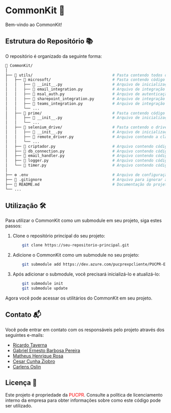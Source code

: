 # CommonKit 🚀

Bem-vindo ao CommonKit!

## Estrutura do Repositório 📚

O repositório é organizado da seguinte forma:

```bash
📁 CommonKit/
│
├── 📁 utils/                                   # Pasta contendo todos o códigos comuns entre os projetos, logger, conexões, acessos ao Prime
│   ├── 📁 microsoft/                           # Pasta contendo código relacionado a números primos
│   │   ├── 🐍 __init__.py                      # Arquivo de inicialização do pacote 'microsoft'
│   │   ├── 🐍 email_integration.py             # Arquivo de integração com email
│   │   ├── 🐍 msal_auth.py                     # Arquivo de autenticação utilizando msal
│   │   ├── 🐍 sharepoint_integration.py        # Arquivo de integração com sharepoint
│   │   ├── 🐍 teams_integration.py             # Arquivo de integração com teams
│   │   └── ...
│   ├── 📁 prime/                               # Pasta contendo código relacionado a números primos
│   │   ├── 🐍 __init__.py                      # Arquivo de inicialização do pacote 'selenium_drive'
│   │   └── ...
│   ├── 📁 selenium_drive/                      # Pasta contendo o driver do Selenium
│   │   ├── 🐍 __init__.py                      # Arquivo de inicialização do pacote 'selenium_drive'
│   │   ├── 🐍 remote_driver.py                 # Arquivo contendo a classe do driver de conexão do Selenium
│   │   └── ...
│   ├── 🐍 criptador.py                         # Arquivo contendo código relacionado à criptografia
│   ├── 🐍 db_connection.py                     # Arquivo contendo código de conexão com banco de dados
│   ├── 🐍 email_handler.py                     # Arquivo contendo código relacionado ao manuseio de e-mails
│   ├── 🐍 logger.py                            # Arquivo contendo código de registro de logs
│   └── 🐍 timer.py                             # Arquivo contendo código relacionado a temporização
│
├── ⚙️ .env                                     # Arquivo de configuração de variáveis de ambiente
├── 📝 .gitignore                               # Arquivo para ignorar arquivos desnecessários no controle de versão
├── 📝 README.md                                # Documentação do projeto
└── ...
```

## Utilização 🛠️

Para utilizar o CommonKit como um submodule em seu projeto, siga estes passos:

1. Clone o repositório principal do seu projeto:

    ```bash
        git clone https://seu-repositorio-principal.git
    ```

2. Adicione o CommonKit como um submodule no seu projeto:

    ```bash
        git submodule add https://dev.azure.com/pucprexpcliente/PUCPR-Experiencia_Clientes/_git/CommonKit utils
    ```

3. Após adicionar o submodule, você precisará inicializá-lo e atualizá-lo:

    ```bash
        git submodule init
        git submodule update
    ```

Agora você pode acessar os utilitários do CommonKit em seu projeto.

## Contato 📬

Você pode entrar em contato com os responsáveis pelo projeto através dos seguintes e-mails:

- [Ricardo Taverna](ricardo.taverna1@pucpr.br)
- [Gabriel Ernesto Barbosa Pereira](ernesto.gabriel@pucpr.br)
- [Matheus Henrique Rosa](m.rosa1@pucpr.br)
- [Cesar Cunha Ziobro](c.ziobro@pucpr.br)
- [Carlens Oslin](carlens.oslin@pucpr.br)

## Licença 📔

Este projeto é propriedade da <span style="color:red">PUCPR</span>. Consulte a política de licenciamento interno da empresa para obter informações sobre como este código pode ser utilizado.
